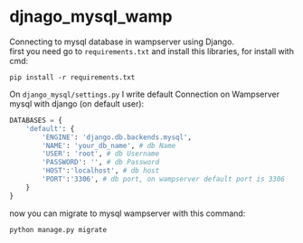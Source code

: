 # djnago_mysql_wamp
Connecting to mysql database in wampserver using Django.
<br>
first you need go to `requirements.txt` and install this libraries, for install with cmd:
```
pip install -r requirements.txt
```

On `django_mysql/settings.py` I write default Connection on Wampserver mysql with django (on default user):
```python
DATABASES = {
    'default': {
        'ENGINE': 'django.db.backends.mysql',
        'NAME': 'your_db_name', # db Name
        'USER': 'root', # db Username
        'PASSWORD': '', # db Password
        'HOST':'localhost', # db host
        'PORT':'3306', # db port, on wampserver default port is 3306
    }
}
```
now you can migrate to mysql wampserver with this command:
```
python manage.py migrate
```

